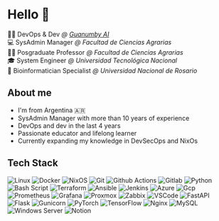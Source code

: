 # Hello 👋

👨‍💻 DevOps & Dev *@ [Guanumby AI](https://guanumby.netlify.app/)*<br>
💻 SysAdmin Manager *@ Facultad de Ciencias Agrarias*<br>
👨‍🏫 Posgraduate Professor *@ Facultad de Ciencias Agrarias*<br>
🎓 System Engineer *@ Universidad Tecnológica Nacional*<br>
🧬 Bioinformatician Specialist *@ Universidad Nacional de Rosario*

## About me 
- I'm from Argentina 🇦🇷
- SysAdmin Manager with more than 10 years of experience 
- DevOps and dev in the last 4 years
- Passionate educator and lifelong learner
- Currently expanding my knowledge in DevSecOps and NixOs

## Tech Stack

![Linux](https://img.shields.io/badge/Linux-darkred?style=flat-square&logo=linux&logoColor=white)
![Docker](https://img.shields.io/badge/docker-2496ED?logo=docker&logoColor=white&style=flat-square)
![NixOS](https://img.shields.io/badge/NixOs-blue?style=flat-square&logo=nixos&logoColor=white)
![Git](https://img.shields.io/badge/-GIT-f05133?style=flat-square&logo=git&logoColor=white)
![Github Actions](https://img.shields.io/badge/GitHub_Actions-2088FF?style=flat-square&logo=github-actions&logoColor=white)
![Gitlab](https://img.shields.io/badge/GitLab-330F63?style=flat-square&logo=gitlab&logoColor=white)
![Python](https://img.shields.io/badge/python-3670A0?style=flat-square&logo=python&logoColor=ffdd54)
![Bash Script](https://img.shields.io/badge/bash_script-%23121011.svg?style=flat-square&logo=gnu-bash&logoColor=white)
![Terraform](https://img.shields.io/badge/Terraform-7B42BC?logo=terraform&logoColor=white&style=flat-square)
![Ansible](https://img.shields.io/badge/Ansible-blue?style=flat-square&logo=ansible)
![Jenkins](	https://img.shields.io/badge/Jenkins-D24939?style=flat-square&logo=Jenkins&logoColor=white)
![Azure](https://img.shields.io/badge/Azure-0078D4?logo=microsoft-azure&logoColor=white&style=flat-square)
![Gcp](https://img.shields.io/badge/Google_Cloud-4285F4?style=flat-square&logo=google-cloud&logoColor=white)
![Prometheus](https://img.shields.io/badge/Prometheus-red?style=flat-square&logo=prometheus&logoColor=white)
![Grafana](https://img.shields.io/badge/Grafana-darkorange?style=flat-square&logo=grafana&logoColor=white)
![Proxmox](https://img.shields.io/badge/Proxmox-black?style=flat-square&logo=proxmox&logoColor=white)
![Zabbix](https://img.shields.io/badge/Zabbix-darkred?style=flat-square&logo=zabbix)
![VSCode](https://img.shields.io/badge/VS_Code-blue?style=flat-square&logo=visual%20studio%20code)
![FastAPI](https://img.shields.io/badge/FastAPI-005571?style=flat-square&logo=fastapi)
![Flask](https://img.shields.io/badge/flask-%23000.svg?style=flat-square&logo=flask&logoColor=white)
![Gunicorn](https://img.shields.io/badge/gunicorn-%298729.svg?style=flat-square&logo=gunicorn&logoColor=white)
![PyTorch](https://img.shields.io/badge/PyTorch-%23EE4C2C.svg?style=flat-square&logo=PyTorch&logoColor=white)
![TensorFlow](https://img.shields.io/badge/TensorFlow-%23FF6F00.svg?style=flat-square&logo=TensorFlow&logoColor=white)
![Nginx](https://img.shields.io/badge/Nginx-darkgreen?style=flat-square&logo=nginx)
![MySQL](https://img.shields.io/badge/MySQL-darkorange?style=flat-square&logo=mysql&logoColor=white)
![Windows Server](https://img.shields.io/badge/Windows_Server-blue?style=flat-square&logo=windows&logoColor=white)
![Notion](https://img.shields.io/badge/Notion-black?style=flat-square&logo=notion&logoColor=white)
